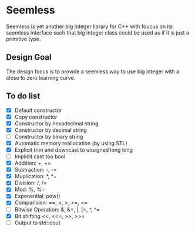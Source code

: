 # Seemless
Seemless is yet another big integer library for C++ with foucus on its seemless interface such that big integer class could be used as if it is just a primitive type.

## Design Goal
The design focus is to provide a seemless way to use big integer with a close to zero learning curve.

## To do list
- [x] Default constructor
- [x] Copy constructor
- [x] Constructor by hexadecimal string
- [x] Constructor by decimal string
- [ ] Constructor by binary string
- [x] Automatic memory reallocation (by using STL)
- [x] Explicit trim and downcast to unsigned long long
- [ ] Implicit cast too bool
- [x] Addition: +, +=
- [x] Subtraction: -, -=
- [x] Muplication: *, *=
- [x] Division: /, /=
- [x] Mod: %, %=
- [x] Exponential: pow()
- [x] Comparision: ==, <, >, >=, <= 
- [ ] Bitwise Operation: &, &=, |, |=, ^, ^=
- [x] Bit shifting <<, <<=, >>, >>=
- [ ] Output to std::cout
